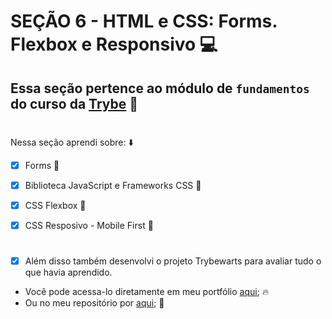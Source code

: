 # SEÇÃO 6 - HTML e CSS: Forms. Flexbox e Responsivo :computer:

## Essa seção pertence ao módulo de `fundamentos` do curso da [Trybe](https://www.betrybe.com/) :green_heart:
#

Nessa seção aprendi sobre: :arrow_down:

- [x] Forms :rocket:

- [x] Biblioteca JavaScript e Frameworks CSS :rocket:

- [x] CSS Flexbox :rocket:

- [x] CSS Resposivo - Mobile First :rocket:
#

- [x] Além disso também desenvolvi o projeto Trybewarts para avaliar tudo o que havia aprendido.

- Você pode acessa-lo diretamente em meu portfólio [aqui](); :fire:
- Ou no meu repositório por [aqui](); :memo:
#

